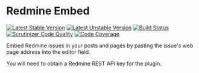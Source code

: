 # Redmine Embed

[![Latest Stable Version](https://poser.pugx.org/logoscon/redmine-embed/v/stable.svg)](https://packagist.org/packages/logoscon/redmine-embed) [![Latest Unstable Version](https://poser.pugx.org/logoscon/redmine-embed/v/unstable.svg)](https://packagist.org/packages/logoscon/redmine-embed) [![Build Status](https://travis-ci.org/log-oscon/redmine-embed.svg?branch=master)](https://travis-ci.org/log-oscon/redmine-embed) [![Scrutinizer Code Quality](https://scrutinizer-ci.com/g/log-oscon/redmine-embed/badges/quality-score.png?b=master)](https://scrutinizer-ci.com/g/log-oscon/redmine-embed/?branch=master) [![Code Coverage](https://scrutinizer-ci.com/g/log-oscon/redmine-embed/badges/coverage.png?b=master)](https://scrutinizer-ci.com/g/log-oscon/redmine-embed/?branch=master)

Embed Redmine issues in your posts and pages by pasting the issue's web page address into the editor field.

You will need to obtain a Redmine REST API key for the plugin.
